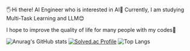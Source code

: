 🖐️Hi there! AI Engineer who is interested in AI🚀
Currently, I am studying Multi-Task Learning and LLM😊

I hope to improve the quality of life for many people with my codes🫡

![Anurag's GitHub stats](https://github-readme-stats.vercel.app/api?username=flowersun99&show_icons=true&theme=radical)     [![Solved.ac Profile](http://mazassumnida.wtf/api/generate_badge?boj=jean8291)](https://solved.ac/jean8291) 
![Top Langs](https://github-readme-stats.vercel.app/api/top-langs/?username=flowersun99&layout=compact&theme=nord)
